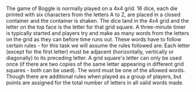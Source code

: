 The game of Boggle is normally played on a 4x4 grid. 16 dice, each die printed with six characters from the letters A to Z, are placed in a closed container and the container is shaken. The dice land in the 4x4 grid and the letter on the top face is the letter for that grid square. A three-minute timer is typically started and players try and make as many words from the letters on the grid as they can before time runs out. These words have to follow certain rules - for this task we will assume the rules followed are:
Each letter (except for the first letter) must be adjacent (horizontally, vertically or diagonally) to its preceding letter.
A grid square's letter can only be used once (if there are two copies of the same letter appearing in different grid squares - both can be used).
The word must be one of the allowed words.
Though there are additional rules when played as a group of players, but points are assigned for the total number of letters in all valid words made.
